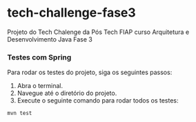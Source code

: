 # tech-challenge-fase3
Projeto do Tech Chalenge da Pós Tech FIAP curso Arquitetura e Desenvolvimento Java Fase 3

### Testes com Spring

Para rodar os testes do projeto, siga os seguintes passos:

1. Abra o terminal.
2. Navegue até o diretório do projeto.
3. Execute o seguinte comando para rodar todos os testes:

```bash
mvn test
